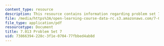 ```yaml
---
content_type: resource
description: This resource contains information regarding problem set 7.
file: /media/https%3A/open-learning-course-data-rc.s3.amazonaws.com/7-013-introductory-biology-spring-2013/73866394228c3f1e070477fbbed4ab8d_MIT7_013S13_Pset7Q.pdf
file_type: application/pdf
resourcetype: Document
title: 7.013 Problem Set 7
uid: 73866394-228c-3f1e-0704-77fbbed4ab8d
---
```

